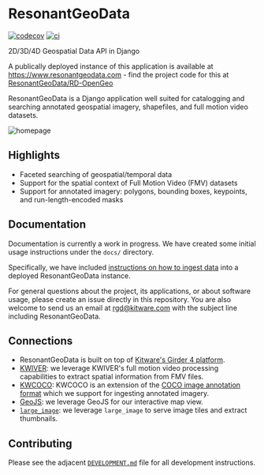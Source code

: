 # ResonantGeoData

[![codecov](https://codecov.io/gh/ResonantGeoData/ResonantGeoData/branch/master/graph/badge.svg)](https://codecov.io/gh/ResonantGeoData/ResonantGeoData)
[![ci](https://github.com/ResonantGeoData/ResonantGeoData/actions/workflows/ci.yml/badge.svg?branch=master)](https://github.com/ResonantGeoData/ResonantGeoData/actions/workflows/ci.yml)

2D/3D/4D Geospatial Data API in Django

A publically deployed instance of this application is available at https://www.resonantgeodata.com - find the project code for this at [ResonantGeoData/RD-OpenGeo](https://github.com/ResonantGeoData/RD-OpenGeo)

ResonantGeoData is a Django application well suited for catalogging and searching annotated geospatial imagery, shapefiles, and full motion video datasets.

![homepage](./docs/images/homepage.png)

## Highlights

- Faceted searching of geospatial/temporal data
- Support for the spatial context of Full Motion Video (FMV) datasets
- Support for annotated imagery: polygons, bounding boxes, keypoints, and run-length-encoded masks


## Documentation

Documentation is currently a work in progress. We have created some initial usage instructions under the `docs/` directory.

Specifically, we have included [instructions on how to ingest data](https://github.com/ResonantGeoData/ResonantGeoData/blob/master/docs/ingest-data.md) into a deployed ResonantGeoData instance.

For general questions about the project, its applications, or about software usage, please create an issue directly in this repository. You are also welcome to send us an email at [rgd@kitware.com](mailto:rgd@kitware.com) with the subject line including ResonantGeoData.

## Connections

- ResonantGeoData is built on top of [Kitware's Girder 4 platform](https://github.com/search?q=topic%3Agirder-4+org%3Agirder+fork%3Atrue).
- [KWIVER](https://github.com/Kitware/kwiver): we leverage KWIVER's full motion video processing capabilities to extract spatial information from FMV files.
- [KWCOCO](https://gitlab.kitware.com/computer-vision/kwcoco): KWCOCO is an extension of the [COCO image annotation format](https://cocodataset.org/) which we support for ingesting annotated imagery.
- [GeoJS](https://opengeoscience.github.io/geojs/): we leverage GeoJS for our interactive map view.
- [`large_image`](http://girder.github.io/large_image/index.html): we leverage `large_image` to serve image tiles and extract thumbnails.

## Contributing

Please see the adjacent [`DEVELOPMENT.md`](https://github.com/ResonantGeoData/ResonantGeoData/blob/master/DEVELOPMENT.md) file for all development instructions.
